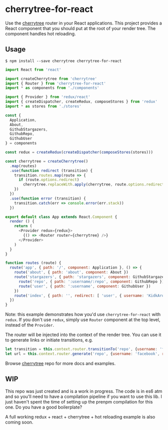 # cherrytree-for-react

Use the [cherrytree](https://github.com/QubitProducts/cherrytree) router in your React applications. This project provides a React component that you should put at the root of your render tree. The component handles hot reloading.

## Usage

    $ npm install --save cherrytree cherrytree-for-react

```js
import React from 'react'

import createCherrytree from 'cherrytree'
import { Router } from 'cherrytree-for-react'
import * as components from './components'

import { Provider } from 'redux/react'
import { createDispatcher, createRedux, composeStores } from 'redux'
import * as stores from './stores'

const {
  Application,
  About,
  GithubStargazers,
  GithubRepo,
  GithubUser
} = components

const redux = createRedux(createDispatcher(composeStores(stores)))

const cherrytree = createCherrytree()
  .map(routes)
  .use(function redirect (transition) {
    transition.routes.map(route => {
      if (route.options.redirect)
        cherrytree.replaceWith.apply(cherrytree, route.options.redirect)
    })
  })
  .use(function error (transition) {
    transition.catch(err => console.error(err.stack))
  })

export default class App extends React.Component {
  render () {
    return (
      <Provider redux={redux}>
        {() => <Router router={cherrytree} />}
      </Provider>
    )
  }
}

function routes (route) {
  route('app', { path: '/', component: Application }, () => {
    route('about', { path: 'about', component: About })
    route('stargazers', { path: 'stargazers', component: GithubStargazers }, () => {
      route('repo', { path: ':username/:repo', component: GithubRepo })
      route('user', { path: ':username', component: GithubUser })
    })
    route('index', { path: '', redirect: [ 'user', { username: 'KidkArolis' }] })
  })
}
```

Note: this example demonstrates how you'd use `cherrytree-for-react` with `redux`. If you don't use `redux`, simply use `Router` component at the top level, instead of the `Provider`.

The router will be injected into the context of the render tree. You can use it to generate links or initiate transitions, e.g.

```js
let transition = this.context.router.transitionTo('repo', {username: 'facebook', repo: 'react'})
let url = this.context.router.generate('repo', {username: 'facebook', repo: 'react'})
```

Browse [cherrytree](https://github.com/QubitProducts/cherrytree) repo for more docs and examples.

## WIP

This repo was just created and is a work in progress. The code is in es6 atm and so you'll need to have a compilation pipeline if you want to use this lib. I just haven't spent the time of setting up the prenpm compilation for this one. Do you have a good boilerplate?

A full working redux + react + cherrytree + hot reloading example is also coming soon.
